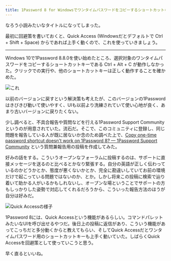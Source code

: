 ```yaml
---
title: 1Password 8 for Windowsでワンタイムパスワードをコピーするショートカットキーが動かない件
---
```

なろう小説みたいなタイトルになってしまった。

最初に回避策を書いておくと、Quick Access (Windowsだとデフォルトで Ctrl + Shift + Space) からであれば上手く動くので、これを使っていきましょう。

* * *

Windows 10で1Password 8.8.0を使い始めたところ、選択対象のワンタイムパスワードをコピーするショートカットキーである Ctrl + Alt + C が動作しなかった。クリックでの実行や、他のショートカットキーは正しく動作することを確かめた。

![](https://lh3.googleusercontent.com/docs/AG8NV2apv5hKilcxl7Jy-WDPbij3NfqW6_LYIsbJAcYa5Wmcysqni5l_p_5F-0vnlHBWFvXKJ5G50BAJcEp7OqdQy7_yC76rBbfzMfe-ms88lo3ztQxw6MGCcpEPbb8KKg99EMBwfYy3BqxgOhnRD5XDjiOySeH__b2z0NfMKXnrvNLQyoHaG3UZl--n7uxQ4nDUqrwVUgVg9Pz5SKuP57lhH_EHZ-fpCbQ96JTwHkjjGi4oyO4eU8NwmqwFQopeZxd5aCCH9keLrwRUvMspE6M3Vz93VviKEcywPdBgT9AEjQmOsKndHQgDX6EliwdkPoY_qJiTgIoxdH4JXS8QFXAI6rEUyjFgyyfC-ceo-NFbgKuWXy7U03ZqA0roNIsniXTc1e0yzWZA9ozN2QlUqXPDP0Ot2eEKPM4Mrb_6J2MiCPvSjk7H0BKNzEHiYqNiReHvh-a37iVWCz-z_Bytgdenh8tEs86vDHnubfmZyJQ3ChrGkt8FCqzvzPD4iEImrlR5e2v6OC2tNtBoB-RsbP1sZzTUUXC3NScGjVCM-NKZRERj0YbHRiFZlOVuC54B6g2834zB1s2mglmfnMtSsqaA_TUfzIvuW56LOTFpIL4W4HuDUERbIKmv8jtNIpC7KwMuJjHMqLLqpHYwOPDsfynt45W7xK14W-Y8rDB4QOVwX2tg6YVZMSDjhojpQwV-Yrl_0cXEQY_gbr2-G8uerUHcO3e4KX3rI5Cg8eMJuWtBevZB4uG0FwSVhkYCn0c4lvPYH20yCA3Jfn7rMEUcnlyh3Y9vEJTXRjRyfE89qh4Ui4jMj3_nkudJQt6kYiJyDpCqhMO02o1N4CplKwe0tf8ARLRwrRe4Bz5OWuT8VaPNkzvX1V2Aw8wxio-vz0gKVGM_Zu2JidNJpOb1vUdIzcQLRPbtMhtozw-1eF67CmLO-HbXYZId5KPqSgi2Izr7CVuYbktP9sTt46bc4l7NtjTa_JYCp2Q5OrwNN9-VbB1Tc2yK8GajE9rF3JqnTts6fbb3KdjqOWYv-buxY5L-G4T_13hS5G-iS0OAZts3ufnqirNHexhc9jwwVUXNgqz_wlOIgsyYN6fEQTuBSW41NKQlt_gtEoDNp1-hsI81Os_XwGA6bfWnSYbSj4ambthpW15H7u8S3ZCrkTsUUKwERwH31lJS1uCDFdtv28M58j57FUBaEko-Id17VPDTqX6H_geLq2Pyo1YxFgaThTLPJRrledONCpUGpkgTlA9PlPJCsgj6puzmKg "これ")

以前のバージョンに戻すという解決策も考えたが、このバージョンの1Passwordはきびきび動いて使いやすく、UIも以前より洗練されていて使い心地が良く、あまり古いバージョンに戻りたくない。

少し調べると、不具合報告や質問などを行える1Password Support Communityというのが用意されていた。流石だ。そこで、このコミュニティに登録し、同じ問題を報告している人が既に居ないか念のため調べた上で、[Copy one-time password shortcut doesn't work on 1Password 8? — 1Password Support Community](https://1password.community/discussion/comment/649927) という質問兼報告用の投稿を作成してみた。

好みの話をする。こういうオープンなフォーラムに投稿するのは、サポートに直接メッセージを送るのと比べるとかなり緊張する。自分の英語が正しく伝わっているのかどうかとか、態度が悪くないかとか、完全に勘違いしていてお前の環境だけで起こっている問題ではないのか、とか。しかし将来この投稿に検索で辿り着いて助かる人がいるかもしれないし、オープンな場ということでサポートの方もしっかりした姿勢で対応してくれるだろうから、こういった報告方法のほうが自分は好みだ。

![](https://lh3.googleusercontent.com/docs/AG8NV2bVAp24T1zKdMSPMhDIQuEE5gvnAv1L-EfCgKuerhZ6BQlBi0wDNPBZzN9TlshOVV8bdqTiSqt4anLHvsUIV67OzADrKviIaszrOFrBvacxpCdYSfTLLbSn1lL5WH4pUAf_JKgAE9sbU4sdhl5CZ3CRvsAwYD_c6BbYtUYICJNxEQgzIlooluZG4amKdxXIuEuEQDSLjWi1bK2MRC2Nd8WNzs_VSM45Fp-XARpDeq6681y7LMIlly8Oi-7DIytdpOHfQjp2CHVHgsusrTmTOZDOp7h7AHwrK_in-oJVGGSCq6P0UhrT7wDvM62QbwtV9vXpUIX3ma6WJMW-X6mfHbTgq9EWXzAiQe7IFdt3FYR7fAxWEKghU9MBowH3BtZPaSr86CSJy_kjyxwxpZtcTu8tm8dJjHmEzCeTA_Ns58_-NCFhwzAtDBNu51pPj4eBgamj6jSV3puWAwwuvD9UQQ-xk0VpD1pTCM4gCnbg1sqTYfXBiRfxGPL-Uhw9YnHFQEHxC6Kq1g5CkQKTwo6tjpHrdEnN4rk3vEPr_Eva-gXw_crLAlD7AUCEKd6ZkI5Dd6K1GQ9u-hQUUQ7L6ynIghZOczWgv3tGLcQ4JiN4B3vJxuWX_oIHBWP2NkirAViGa7agWz6lmtV8jLLtcHuLybAgXmAl_IFgPljc-bE_PyecnHuGSFF3_eUKFiazaNdXIn-ve8k27E2QSpwKENb4rNbWv0pXsdFk26v_9T48M81nQ5NKMspb2F3fIFMtiweAPTQN_7tum8KC2qs9YHRHL0rZYlHaRmXQ_BvQtVF_bUNHde0siVU0zMtjcm94-INPqOynS_fpFhvElpgWQjx_u-eU_ZAjLTzfGNj1e4OGFrkbTdxGhQNkaE0-QjOvOxaoMzfTNGzJN6pzNKGz3z6kUoV4iwSW9JoTUH0WJW8NuZgIad2ULI8BIAEju9EdXWdaimEAnnDkrczoDjTaR_rpAjid5dAnGH8XhHI3gq37a8uaI8wFwdYERJmo3CowOYKvVrfwRM66mWY1V2jbI2kqjvWzouv5fOZjFddGglVjW8CtgPR_u8fHSG-80t3JPoE5W_nMGHygINv9B3FCC4PfEpci4zo76WOA3kd5VDPu7Cqcxhkl1xONYalOW1QKRrrMTquw9by43D4R9J-XKDm2UJq04KSLrjsS360nrZ0TkTOstgFQ3tIw682suIT-lxOEi8M_hyxRxJIcOH7FmvSDPogQUHTK0Swhb3iNwvcXg1dP_Gq1QQ "Quick Accessの様子")

1Password 8には、Quick Accessという機能があるらしい。コマンドパレットみたいなUIを呼び出せるやつだ。後日上の投稿に返信があり、こういう機能があってこっちだと多分動くからと教えてもらい、そしてQuick Accessだとワンタイムパスワード用のショートカットキーも上手く動いていた。しばらくQuick Accessを回避策として使っていこうと思う。

早く直るといいね。
